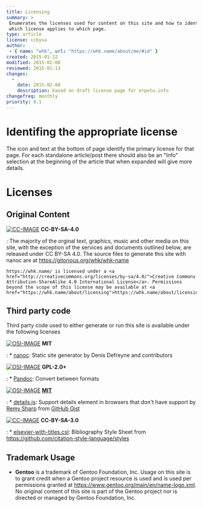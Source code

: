 ```yaml
---
title: Licensing
summary: >
 Enumerates the licenses used for content on this site and how to identify
 which license applies to which page.
type: article
license: ccbysa 
author: 
 - { name: "whk", url: "https://whk.name/about/me/#id" }
created: 2015-01-12
modified: 2015-02-08
reviewed: 2015-01-13
changes: 
  -
    date: 2015-02-08
    description: based on draft license page for erpetu.info
changefreq: monthly
priority: 0.1
---
```


Identifing the appropriate license
====================================


The icon and text at the bottom of page identify the primary license
for that page.  For each standalone article/post there should also be an "Info" selection at the beginning of the article that when expanded will give more details.

Licenses
===================================

Original Content
------------------------------------

[![CC-IMAGE]][CC-4.0-LINK] **CC-BY-SA-4.0**

:   The majority of the orginal text, graphics, music and other media
    on this site, with the exception of the services and documents outlined
    below, are released under CC BY-SA 4.0.
    The source files to generate this site with nanoc are at <https://gitorious.org/whk/whk-name> 

    https://whk.name/ is licensed under a <a href="http://creativecommons.org/licenses/by-sa/4.0/">Creative Commons Attribution-ShareAlike 4.0 International License</a>. Permissions beyond the scope of this license may be available at <a href="https://whk.name/about/licensing">https://whk.name/about/licensing</a>.


Third party code
--------------------------------------------

Third party code used to either generate or run this site is available under the
following licenses

[![OSI-IMAGE]][OSI-MIT-LINK] **MIT**

:   * [nanoc](https://github.com/nanoc/nanoc): Static site generator by Denis Defreyne and contributors


[![OSI-IMAGE]][OSI-GPL-2-LINK] **GPL-2.0+**

:   * [Pandoc](http://johnmacfarlane.net/pandoc/): Convert between formats 

[![OSI-IMAGE]][OSI-MIT-LINK] [**MIT**](http://rem.mit-license.org/ "MIT License Remy's Site")

:   * [details.js](/js/external/details/details.js): Support details element in browsers that don't have support by [Remy Sharp](https://remysharp.com/) from [GitHub Gist](https://gist.github.com/remy/370590) 

[![CC-IMAGE]][CC-3.0-LINK] **CC-BY-SA-3.0**

:   * [elsevier-with-titles.csl](/bibliography/elsevier-with-titles.csl): Bibliography Style Sheet from <https://github.com/citation-style-language/styles>


Trademark Usage
--------------------------------------------

* **Gentoo** is a trademark of Gentoo Foundation, Inc.  Usage on this site is to grant credit when a Gentoo project resource is used and is used per permissions granted at <https://www.gentoo.org/main/en/name-logo.xml>.  No original content of this site is part of the Gentoo project nor is directed or managed by Gentoo Foundation, Inc. 


<!-- Links -->

[CC-IMAGE]: /images/by-sa-4.0-88x31.png 

[CC-3.0-LINK]: http://creativecommons.org/licenses/by-sa/3.0/ (CC-BY-SA-3.0 License)
[CC-4.0-LINK]: http://creativecommons.org/licenses/by-sa/4.0/ (CC-BY-SA-4.0 License)

[OSI-IMAGE]: /images/osi_keyhole_31x31.png

[OSI-GPL-2-LINK]: http://opensource.org/licenses/GPL-2.0 (GPL-2.0+ License OSI Site)

[OSI-GPL-3-LINK]: http://opensource.org/licenses/GPL-3.0 (GPL-3.0+ License OSI Site)

[OSI-AGPL-LINK]: http://opensource.org/licenses/AGPL-3.0 (AGPL-3.0+ License OSI Site)

[OSI-MIT-LINK]: http://opensource.org/licenses/MIT (MIT License OSI Site)

[GNU-GPL-2-LINK]: https://www.gnu.org/licenses/old-licenses/gpl-2.0.html (GPL-2.0+ License GNU Site)

[GNU-GPL-3-LINK]: https://www.gnu.org/licenses/gpl.html (GPL-3.0+ License GNU Site)

[GNU-AGPL-IMAGE]: /images/agplv3-88x31.png

[GNU-AGPL-LINK]: https://www.gnu.org/licenses/agpl.html (AGPL-3.0+ License GNU Site)

[GNU-FDL-IMAGE]: /images/gfdl-logo-tiny.png

[GNU-FDL-LINK]: https://www.gnu.org/licenses/fdl.html (GFDL-1.3+ License)
